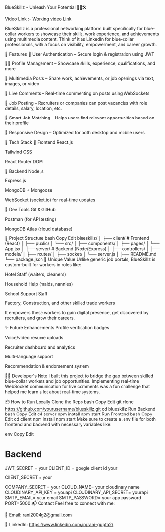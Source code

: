 BlueSkillz - Unleash Your Potential 👷‍♂️🛠️

Video Link :- [Working video Link](click)

BlueSkillz is a professional networking platform built specifically for blue-collar workers to showcase their skills, work experience, and achievements using multimedia content. Think of it as LinkedIn for blue-collar professionals, with a focus on visibility, empowerment, and career growth.

🚀 Features
🔐 User Authentication – Secure login & registration using JWT

🧑‍💼 Profile Management – Showcase skills, experience, qualifications, and more

📸 Multimedia Posts – Share work, achievements, or job openings via text, images, or video

💬 Live Comments – Real-time commenting on posts using WebSockets

📢 Job Posting – Recruiters or companies can post vacancies with role details, salary, location, etc.

🔎 Smart Job Matching – Helps users find relevant opportunities based on their profile

📱 Responsive Design – Optimized for both desktop and mobile users

🧰 Tech Stack
🔹 Frontend
React.js

Tailwind CSS

React Router DOM

🔹 Backend
Node.js

Express.js

MongoDB + Mongoose

WebSocket (socket.io) for real-time updates

🔹 Dev Tools
Git & GitHub

Postman (for API testing)

MongoDB Atlas (cloud database)

📁 Project Structure
bash
Copy
Edit
blueskillz/
│
├── client/               # Frontend (React)
│   ├── public/
│   └── src/
│       ├── components/
│       ├── pages/
│       └── App.jsx
│
├── server/               # Backend (Node/Express)
│   ├── controllers/
│   ├── models/
│   ├── routes/
│   ├── socket/
│   └── server.js
│
├── README.md
└── package.json
🌟 Unique Value
Unlike generic job portals, BlueSkillz is custom-built for workers in roles like:

Hotel Staff (waiters, cleaners)

Household Help (maids, nannies)

School Support Staff

Factory, Construction, and other skilled trade workers

It empowers these workers to gain digital presence, get discovered by recruiters, and grow their careers.

✨ Future Enhancements
Profile verification badges

Voice/video resume uploads

Recruiter dashboard and analytics

Multi-language support

Recommendation & endorsement system

🧑‍💻 Developer's Note
I built this project to bridge the gap between skilled blue-collar workers and job opportunities. Implementing real-time WebSocket communication for live comments was a fun challenge that helped me learn a lot about real-time systems.

📦 How to Run Locally
Clone the Repo
bash
Copy
Edit
git clone https://github.com/yourusername/blueskillz.git
cd blueskillz
Run Backend
bash
Copy
Edit
cd server
npm install
npm start
Run Frontend
bash
Copy
Edit
cd client
npm install
npm start
Make sure to create a .env file for both frontend and backend with necessary variables like:

env
Copy
Edit
# Backend
JWT_SECRET = your
CLIENT_ID = google client id your

ClIENT_SECRET = your
     
COMPANY_SECRET = your
CLOUD_NAME= your cloudinary name
CLOUDINARY_API_KEY = youapi
CLOUDINARY_API_SECRET= yourapi
SMTP_EMAIL= your email 
SMTP_PASSWORD= your app password
PORT=5000
📬 Contact
Feel free to connect with me:

📧 Email: rani2004g2@gmail.com

💼 LinkedIn: https://www.linkedin.com/in/rani-gupta2/
